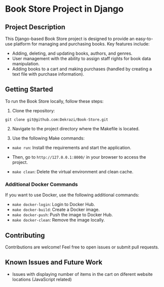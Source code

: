 # Book Store Project in Django

## Project Description

This Django-based Book Store project is designed to provide an easy-to-use platform for managing and purchasing books. Key features include:

- Adding, deleting, and updating books, authors, and genres.
- User management with the ability to assign staff rights for book data manipulation.
- Adding books to a cart and making purchases (handled by creating a text file with purchase information).

## Getting Started

To run the Book Store locally, follow these steps:

1. Clone the repository:
```
git clone git@github.com:Dekrazi/Book-Store.git
```

2. Navigate to the project directory where the Makefile is located.

3. Use the following Make commands:

- `make run`: Install the requirements and start the application. 
- Then, go to `http://127.0.0.1:8000/` in your browser to access the project.

- `make clean`: Delete the virtual environment and clean cache.

### Additional Docker Commands

If you want to use Docker, use the following additional commands:

- `make docker-login`: Login to Docker Hub.
- `make docker-build`: Create a Docker image.
- `make docker-push`: Push the image to Docker Hub.
- `make docker-clean`: Remove the image locally.


## Contributing

Contributions are welcome! Feel free to open issues or submit pull requests.

## Known Issues and Future Work

- Issues with displaying number of items in the cart on diferent website locations (JavaScript related)
